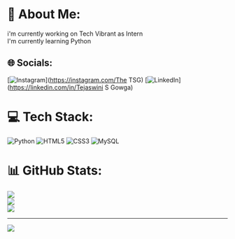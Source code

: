 # 💫 About Me:
i'm currently working on Tech Vibrant as Intern<br>I'm currently learning Python


## 🌐 Socials:
[![Instagram](https://img.shields.io/badge/Instagram-%23E4405F.svg?logo=Instagram&logoColor=white)](https://instagram.com/The TSG) [![LinkedIn](https://img.shields.io/badge/LinkedIn-%230077B5.svg?logo=linkedin&logoColor=white)](https://linkedin.com/in/Tejaswini S Gowga) 

# 💻 Tech Stack:
![Python](https://img.shields.io/badge/python-3670A0?style=flat&logo=python&logoColor=ffdd54) ![HTML5](https://img.shields.io/badge/html5-%23E34F26.svg?style=flat&logo=html5&logoColor=white) ![CSS3](https://img.shields.io/badge/css3-%231572B6.svg?style=flat&logo=css3&logoColor=white) ![MySQL](https://img.shields.io/badge/mysql-%2300000f.svg?style=flat&logo=mysql&logoColor=white)
# 📊 GitHub Stats:
![](https://github-readme-stats.vercel.app/api?username=TejaswiniSGowdaa&theme=dark&hide_border=false&include_all_commits=true&count_private=true)<br/>
![](https://github-readme-streak-stats.herokuapp.com/?user=TejaswiniSGowdaa&theme=dark&hide_border=false)<br/>
![](https://github-readme-stats.vercel.app/api/top-langs/?username=TejaswiniSGowdaa&theme=dark&hide_border=false&include_all_commits=true&count_private=true&layout=compact)

---
[![](https://visitcount.itsvg.in/api?id=TejaswiniSGowdaa&icon=0&color=0)](https://visitcount.itsvg.in)

<!-- Proudly created with GPRM ( https://gprm.itsvg.in ) -->
